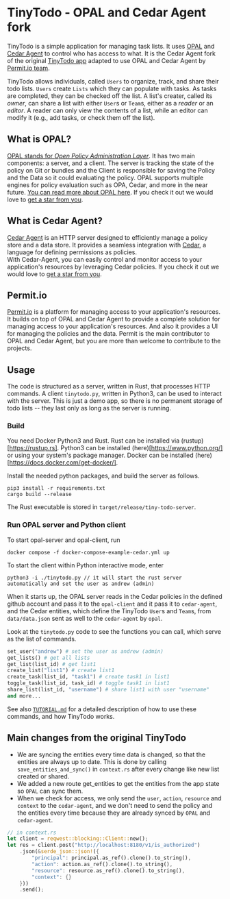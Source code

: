 # TinyTodo - OPAL and Cedar Agent fork

TinyTodo is a simple application for managing task lists. It uses [OPAL](https://github.com/permitio/opal) and [Cedar Agent](https://github.com/permitio/cedar-agent) to control who has access to what.
It is the Cedar Agent fork of the original [TinyTodo app](https://github.com/cedar-policy/cedar-examples/tree/main/tinytodo) adapted to use OPAL and Cedar Agent by [Permit.io team](https://permit.io).

TinyTodo allows individuals, called `Users` to organize, track, and share their todo lists. `Users` create `Lists` which they can populate with tasks. As tasks are completed, they can be checked off the list. A list's creater, called its _owner_, can share a list with either `User`s or `Team`s, either as a _reader_ or an _editor_. A reader can only view the contents of a list, while an editor can modify it (e.g., add tasks, or check them off the list).

## What is OPAL?

[OPAL stands for _Open Policy Administration Layer_](https://github.com/permitio/opal). It has two main components: a server, and a client. The server is tracking the state of the policy on Git or bundles and the Client is responsible for saving the Policy and the Data so it could evaluating the policy.
OPAL supports multiple engines for policy evaluation such as OPA, Cedar, and more in the near future.
[You can read more about OPAL here](https://opal.ac).
If you check it out we would love to [get a star from you](https://github.com/permitio/opal).


## What is Cedar Agent?

[Cedar Agent](https://github.com/permitio/cedar-agent) is an HTTP server designed to efficiently manage a policy store and a data store.
It provides a seamless integration with [Cedar](https://www.cedarpolicy.com/en), a language for defining permissions as
policies.  
With Cedar-Agent, you can easily control and monitor access to your application's resources by leveraging Cedar
policies.
If you check it out we would love to [get a star from you](https://github.com/permitio/cedar-agent).

## Permit.io

[Permit.io](https://permit.io) is a platform for managing access to your application's resources. It builds on top of OPAL and Cedar Agent to provide a complete solution for managing access to your application's resources. And also it provides a UI for managing the policies and the data.
Permit is the main contributor to OPAL and Cedar Agent, but you are more than welcome to contribute to the projects.


## Usage

The code is structured as a server, written in Rust, that processes HTTP commands. A client `tinytodo.py`, written in Python3, can be used to interact with the server. This is just a demo app, so there is no permanent storage of todo lists -- they last only as long as the server is running.

### Build

You need Docker Python3 and Rust. Rust can be installed via (rustup)[https://rustup.rs]. Python3 can be installed (here)[https://www.python.org/] or using your system's package manager. Docker can be installed (here)[https://docs.docker.com/get-docker/].

Install the needed python packages, and build the server as follows. 
```shell
pip3 install -r requirements.txt
cargo build --release
```
The Rust executable is stored in `target/release/tiny-todo-server`.

### Run OPAL server and Python client
To start opal-server and opal-client, run
```shell
docker compose -f docker-compose-example-cedar.yml up
```

To start the client within Python interactive mode, enter
```shell
python3 -i ./tinytodo.py // it will start the rust server automatically and set the user as andrew (admin)
```


When it starts up, the OPAL server reads in the Cedar policies in the defined github account and pass it to the `opal-client` and it pass it to `cedar-agent`, and the Cedar entities, which define the TinyTodo `User`s and `Team`s, from `data/data.json` sent as well to the `cedar-agent` by `opal`.

Look at the `tinytodo.py` code to see the functions you can call, which serve as the list of commands.
```python
set_user("andrew") # set the user as andrew (admin)
get_lists() # get all lists
get_list(list_id) # get list1
create_list("list1") # create list1
create_task(list_id, "task1") # create task1 in list1
toggle_task(list_id, task_id) # toggle task1 in list1
share_list(list_id, "username") # share list1 with user "username"
and more...
```

See also [`TUTORIAL.md`](./TUTORIAL.md) for a detailed description of how to use these commands, and how TinyTodo works.

## Main changes from the original TinyTodo

- We are syncing the entities every time data is changed, so that the entities are always up to date. This is done by calling `save_entities_and_sync()` in `context.rs` after every change like new list created or shared.
- We added a new route get_entities to get the entities from the app state so `OPAL` can sync them.
- When we check for access, we only send the `user`, `action`, `resource` and `context` to the `cedar-agent`, and we don't need to send the policy and the entities every time because they are already synced by `OPAL` and `cedar-agent`.
```rust
// in context.rs
let client = reqwest::blocking::Client::new();
let res = client.post("http://localhost:8180/v1/is_authorized")
    .json(&serde_json::json!({
        "principal": principal.as_ref().clone().to_string(),
        "action": action.as_ref().clone().to_string(),
        "resource": resource.as_ref().clone().to_string(),
        "context": {}
    }))
    .send();
```